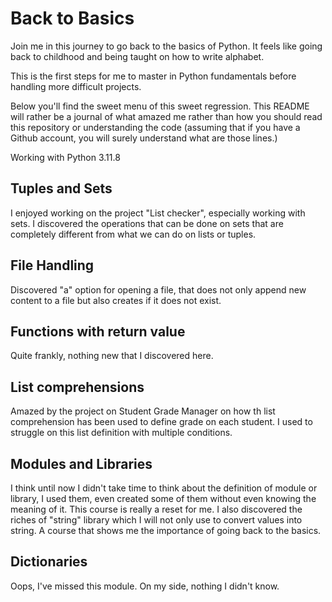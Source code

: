 # Back to Basics

Join me in this journey to go back to the basics of Python. It feels like going back to childhood and being taught on how to write alphabet.

This is the first steps for me to master in Python fundamentals before handling more difficult projects.

Below you'll find the sweet menu of this sweet regression. This README will rather be a journal of what amazed me rather than how you should read this repository or understanding the code (assuming that if you have a Github account, you will surely understand what are those lines.)

Working with Python 3.11.8

## Tuples and Sets
I enjoyed working on the project "List checker", especially working with sets. I discovered the operations that can be done on sets that are completely different from what we can do on lists or tuples.

## File Handling
Discovered "a" option for opening a file, that does not only append new content to a file but also creates if it does not exist.

## Functions with return value
Quite frankly, nothing new that I discovered here.

## List comprehensions
Amazed by the project on Student Grade Manager on how th list comprehension has been used to define grade on each student. I used to struggle on this list definition with multiple conditions. 

## Modules and Libraries
I think until now I didn't take time to think about the definition of module or library, I used them, even created some of them without even knowing the meaning of it.
This course is really a reset for me. I also discovered the riches of "string" library which I will not only use to convert values into string. A course that shows me the importance of going back to the basics.

## Dictionaries
Oops, I've missed this module. On my side, nothing I didn't know.
